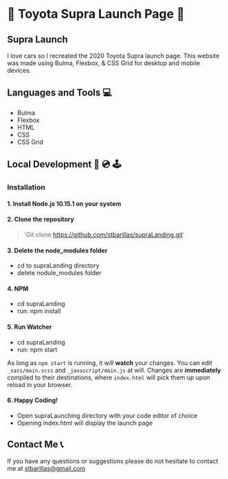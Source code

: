 # 🚗 Toyota Supra Launch Page 🚗
 
## Supra Launch
I love cars so I recreated the 2020 Toyota Supra launch page. This website was made using Bulma, Flexbox, & CSS Grid for desktop and mobile devices. 


## Languages and Tools 💻
- Bulma
- Flexbox
- HTML
- CSS
- CSS Grid


## Local Development 💾 💿 🕹
### Installation 
#### 1.	Install Node.js 10.15.1 on your system


#### 2.	Clone the repository 
> 'Git clone https://github.com/stbarillas/supraLanding.git'


#### 3. Delete the node_modules folder
- cd to supraLanding directory
- delete nodule_modules folder


#### 4. NPM
- cd supraLanding
- run: npm install


#### 5. Run Watcher
- cd supraLanding
- run: npm start

As long as `npm start` is running, it will **watch** your changes. You can edit `_sass/main.scss` and `_javascript/main.js` at will. Changes are **immediately** compiled to their destinations, where `index.html` will pick them up upon reload in your browser.


#### 6. Happy Coding!
- Open supraLaunching directory with your code editor of choice
- Opening index.html will display the launch page


## Contact Me 📞
If you have any questions or suggestions please do not hesitate to contact me at stbarillas@gmail.com
